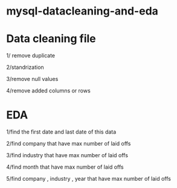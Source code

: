 # mysql-datacleaning-and-eda
# Data cleaning file 
1/ remove duplicate 

2/standrization 

3/remove null values 

4/remove added columns or rows 

# EDA 
1/find the first date and last date of this data 

2/find company that have max number of laid offs 

3/find industry that have max number of laid offs

4/find month that have max number of laid offs

5/find company , industry , year that have max number of laid offs 
